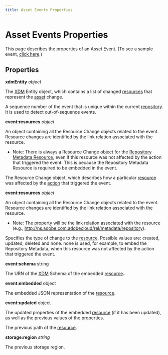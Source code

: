 ```yaml
---
title: Asset Events Properties
---
```


# Asset Events Properties

This page describes the properties of an Asset Event. (To see a sample event, [click here](asset-events-sample.json).)

## Properties

**xdmEntity** _object_

The [XDM](asset-events-glossary.md#xdm) Entity object, which contains a list of changed [resources](asset-events-glossary.md#resource) that represent the [asset](asset-events-glossary.md#asset) change.

<DetailsBlock slots="header,list" repeat="2" summary="(show/hide child properties)" subText="event:sequence number" />

A sequence number of the event that is unique within the current [repository](asset-events-glossary.md#repository). It is used to detect out-of-sequence events.

**event:resources** _object_

An object containing all the Resource Change objects related to the event. Resource changes are identified by the link relation associated with the resource.

- Note: There is always a Resource Change object for the [Repository Metadata Resource](asset-events-glossary.md#repository-metadata-resource), even if this resource was not affected by the action that triggered the event. This is because the Repository Metadata Resource is required to be embedded in the event.

<DetailsBlock slots="header,list" repeat="2" summary="(show/hide child properties)" subText="< link relation > object" />

The Resource Change object, which describes how a particular [resource](asset-events-glossary.md#resource) was affected by the [action](asset-events-actions.md) that triggered the event.

**event:resources** _object_

An object containing all the Resource Change objects related to the event. Resource changes are identified by the link relation associated with the resource.

- Note: The property will be the link relation associated with the resource (e.g., http://ns.adobe.com.adobecloud/rel/metadata/repository).

<DetailsBlock slots="header" repeat="7" summary="(show/hide child properties)" subText="event:action string" />

Specifies the type of change to the [resource](asset-events-glossary.md#resource). Possible values are: created, updated, deleted and none. none is used, for example, to embed the Repository Metadata, when this resource was not affected by the action that triggered the event.

**event:schema** string

The URN of the [XDM](asset-events-glossary.md#xdm) Schema of the embedded [resource](asset-events-glossary.md#resource)..

**event:embedded** object

The embedded JSON representation of the [resource](asset-events-glossary.md#resource).

**event:updated** object

The updated properties of the embedded [resource](asset-events-glossary.md#resource) (if it has been updated), as well as the previous values of the properties.

<DetailsBlock slots="header" repeat="3" summary="(show/hide child properties)" subText="repo:path _string_" />

The previous path of the [resource](asset-events-glossary.md#resource).

**storage:region** _string_

The previous storage region.